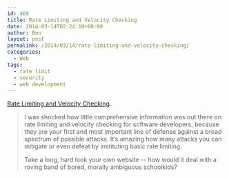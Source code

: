 ```yaml
---
id: 469
title: Rate Limiting and Velocity Checking
date: 2014-03-14T02:24:10+00:00
author: Ben
layout: post
permalink: /2014/03/14/rate-limiting-and-velocity-checking/
categories:
  - Web
tags:
  - rate limit
  - security
  - web development
---
```

[Rate Limiting and Velocity Checking](http://blog.codinghorror.com/rate-limiting-and-velocity-checking/).

> I was shocked how little comprehensive information was out there on rate limiting and velocity checking for software developers, because they are your first and most important line of defense against a broad spectrum of possible attacks. It&#8217;s amazing how many attacks you can mitigate or even defeat by instituting basic rate limiting.
> 
> Take a long, hard look your own website -- how would it deal with a roving band of bored, morally ambiguous schoolkids?